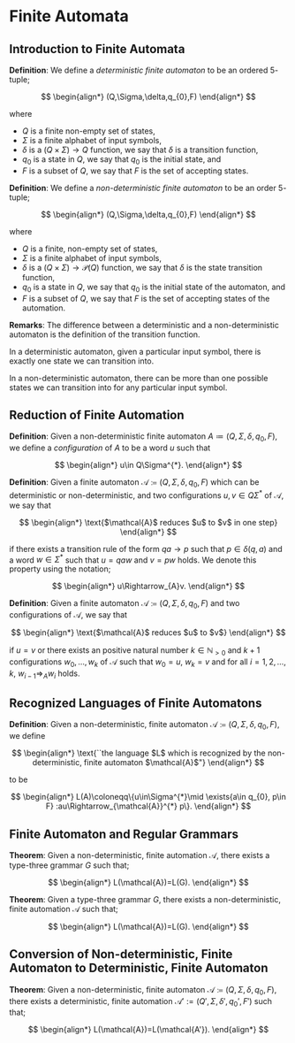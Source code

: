 # Finite Automata

## Introduction to Finite Automata

**Definition**: We define a *deterministic finite automaton* to be an ordered $5$-tuple;

$$
\begin{align*}
(Q,\Sigma,\delta,q_{0},F)
\end{align*}
$$

where 
- $Q$ is a finite non-empty set of states,
- $\Sigma$ is a finite alphabet of input symbols,
- $\delta$ is a $(Q\times\Sigma)\to Q$ function, we say that $\delta$ is a transition function,
- $q_{0}$ is a state in $Q$, we say that $q_{0}$ is the initial state, and 
- $F$ is a subset of $Q$, we say that $F$ is the set of accepting states.

**Definition**: We define a *non-deterministic finite automaton* to be an order $5$-tuple;

$$
\begin{align*}
(Q,\Sigma,\delta,q_{0},F)
\end{align*}
$$

where
- $Q$ is a finite, non-empty set of states,
- $\Sigma$ is a finite alphabet of input symbols,
- $\delta$ is a $(Q\times\Sigma)\to\mathcal{P}(Q)$ function, we say that $\delta$ is the state transition function,
- $q_{0}$ is a state in $Q$, we say that $q_{0}$ is the initial state of the automaton, and
- $F$ is a subset of $Q$, we say that $F$ is the set of accepting states of the automation.

**Remarks**: The difference between a deterministic and a non-deterministic automaton is the definition of the transition function. 

In a deterministic automaton, given a particular input symbol, there is exactly one state we can transition into.

In a non-deterministic automaton, there can be more than one possible states we can transition into for any particular input symbol.

## Reduction of Finite Automation

**Definition**: Given a non-deterministic finite automaton $A\coloneqq(Q,\Sigma,\delta,q_{0},F)$, we define a *configuration* of $A$ to be a word $u$ such that

$$
\begin{align*}
u\in Q\Sigma^{*}.
\end{align*}
$$

**Definition**: Given a finite automaton $\mathcal{A}\coloneqq(Q,\Sigma,\delta,q_{0},F)$ which can be deterministic or non-deterministic, and two configurations $u,v\in Q\Sigma^{*}$ of $\mathcal{A}$, we say that 

$$
\begin{align*}
\text{$\mathcal{A}$ reduces $u$ to $v$ in one step}
\end{align*}
$$

if there exists a transition rule of the form $qa\to p$ such that $p\in\delta(q,a)$ and a word $w\in\Sigma^{*}$ such that $u=qaw$ and $v=pw$ holds. We denote this property using the notation;

$$
\begin{align*}
u\Rightarrow_{A}v.
\end{align*}
$$

**Definition**: Given a finite automaton $\mathcal{A}\coloneqq(Q,\Sigma,\delta,q_{0},F)$ and two configurations of $\mathcal{A}$, we say that

$$
\begin{align*}
\text{$\mathcal{A}$ reduces $u$ to $v$}
\end{align*}
$$

if $u=v$ or there exists an positive natural number $k\in\mathbb{N}_{\gt0}$ and $k+1$ configurations $w_{0},\ldots,w_{k}$ of $\mathcal{A}$ such that $w_{0}=u$, $w_{k}=v$ and for all $i=1,2,\ldots, k$, $w_{i-1}\Rightarrow_{A}w_{i}$ holds.

## Recognized Languages of Finite Automatons

**Definition**: Given a non-deterministic, finite automaton $\mathcal{A}\coloneqq(Q,\Sigma,\delta,q_{0},F)$, we define

$$
\begin{align*}
\text{``the language $L$ which is recognized by the non-deterministic, finite automaton $\mathcal{A}$"}
\end{align*}
$$

to be

$$
\begin{align*}
L(A)\coloneqq\{u\in\Sigma^{*}\mid \exists{a\in q_{0}, p\in F} :au\Rightarrow_{\mathcal{A}}^{*} p\}.
\end{align*}
$$

## Finite Automaton and Regular Grammars

**Theorem**: Given a non-deterministic, finite automation $\mathcal{A}$, there exists a type-three grammar $G$ such that;

$$
\begin{align*}
L(\mathcal{A})=L(G).
\end{align*}
$$

**Theorem**: Given a type-three grammar $G$, there exists a non-deterministic, finite automation $\mathcal{A}$ such that;

$$
\begin{align*}
L(\mathcal{A})=L(G).
\end{align*}
$$

## Conversion of Non-deterministic, Finite Automaton to Deterministic, Finite Automaton

**Theorem**: Given a non-deterministic, finite automaton $\mathcal{A}\coloneqq(Q,\Sigma,\delta, q_{0},F)$, there exists a deterministic, finite automation $\mathcal{A'}:=(Q',\Sigma,\delta',q_{0}',F')$ such that;

$$
\begin{align*}
L(\mathcal{A})=L(\mathcal{A'}).
\end{align*}
$$
